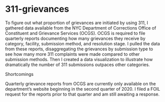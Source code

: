# 311-grievances 

To figure out what proportion of grievances are initiated by using 311, I gathered data available from the NYC Department of Corrections Office of Constituent and Grievance Services (OCGS). OCGS is required to file quarterly reports documenting how many grievances they receive by category, facility, submission method, and resolution stage. I pulled the data from these reports, disaggregating the grievances by submission type to see how many more 311 complaints were made compared to other submission methods. Then I created a data visualization to illustrate how dramatically the number of 311 submissions outpaces other categories. 

Shortcomings

Quarterly grievance reports from OCGS are currently only available on the department’s website beginning in the second quarter of 2020. I filed a FOIL request for the reports prior to that quarter and am still awaiting a response. 
